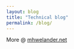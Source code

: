 ```yaml
---
layout: blog
title: "Technical blog"
permalink: /blog/
---
```


More @ [mhwelander.net](http://mhwelander.net)
